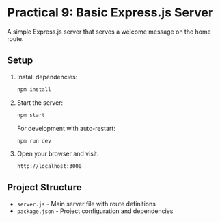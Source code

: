 # Practical 9: Basic Express.js Server

A simple Express.js server that serves a welcome message on the home route.

## Setup

1. Install dependencies:
   ```bash
   npm install
   ```

2. Start the server:
   ```bash
   npm start
   ```
   For development with auto-restart:
   ```bash
   npm run dev
   ```

3. Open your browser and visit:
   ```
   http://localhost:3000
   ```

## Project Structure

- `server.js` - Main server file with route definitions
- `package.json` - Project configuration and dependencies
